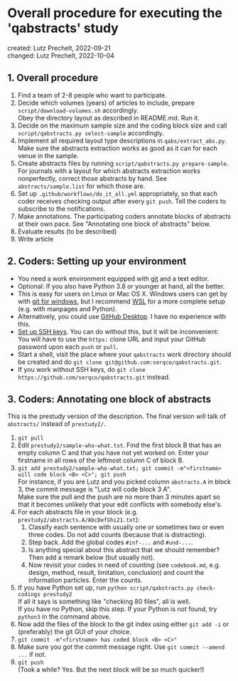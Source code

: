 # Overall procedure for executing the 'qabstracts' study

created: Lutz Prechelt, 2022-09-21  
changed: Lutz Prechelt, 2022-10-04 


## 1. Overall procedure

1. Find a team of 2-8 people who want to participate.
2. Decide which volumes (years) of articles to include,
   prepare `script/download-volumes.sh` accordingly.  
   Obey the directory layout as described in README.md.
   Run it.
3. Decide on the maximum sample size and the coding block size and call
   `script/qabstracts.py select-sample` accordingly.
4. Implement all required layout type descriptions in `qabs/extract_abs.py`.
   Make sure the abstracts extraction works as good as it can for each venue in the sample.
5. Create abstracts files by running
   `script/qabstracts.py prepare-sample`.  
   For journals with a layout for which abstracts extraction works nonperfectly,
   correct those abstracts by hand. See `abstracts/sample.list` for which those are.
6. Set up `.github/workflows/do_it_all.yml` appropriately, so that each coder receives
   checking output after every `git push`.
   Tell the coders to subscribe to the notifications.
7. Make annotations. 
   The participating coders annotate blocks of abstracts at their own pace.
   See "Annotating one block of abstracts" below.
8. Evaluate results (to be described)
9. Write article


## 2. Coders: Setting up your environment

- You need a work environment equipped with 
  [git](https://git-scm.com/book/en/v2) and a text editor.
- Optional: If you also have Python 3.8 or younger at hand, all the better.
- This is easy for users on Linux or Mac OS X.
  Windows users can get by with 
  [git for windows](https://gitforwindows.org/), 
  but I recommend
  [WSL](https://learn.microsoft.com/en-us/windows/wsl/install)
  for a more complete setup (e.g. with manpages and Python).
- Alternatively, you could use [GitHub Desktop](https://desktop.github.com/).
  I have no experience with this.
- [Set up SSH keys](https://docs.github.com/en/authentication/connecting-to-github-with-ssh/generating-a-new-ssh-key-and-adding-it-to-the-ssh-agent).
  You can do without this, but it will be inconvenient:
  You will have to use the `https:` clone URL and input your GitHub password upon each `push` or `pull`.
- Start a shell, visit the place where your `qabstracts` work directory should be created and do
  `git clone git@github.com:serqco/qabstracts.git`.
- If you work without SSH keys, do
  `git clone https://github.com/serqco/qabstracts.git` instead.


## 3. Coders: Annotating one block of abstracts

This is the prestudy version of the description.
The final version will talk of `abstracts/` instead of `prestudy2/`.

1. `git pull`
2. Edit `prestudy2/sample-who-what.txt`.
   Find the first block B that has an empty column C and that you have not yet worked on.
   Enter your firstname in all rows of the leftmost column C of block B.
3. `git add prestudy2/sample-who-what.txt; git commit -m"<firstname> will code block <B> <C>"; git push`    
   For instance, if you are Lutz and you picked column `abstracts.A` in block 3, 
   the commit message is "Lutz will code block 3 A".  
   Make sure the pull and the push are no more than 3 minutes apart so that it becomes
   unlikely that your edit conflicts with somebody else's.
4. For each abstracts file in your block (e.g. `prestudy2/abstracts.A/AbcDefGhi21.txt`):
   1. Classify each sentence with usually one or sometimes two or even three codes.
      Do not add counts (because that is distracting).
   2. Step back. Add the global codes `#inf-...` and `#und-...`.
   3. Is anything special about this abstract that we should remember?
      Then add a remark below (but usually not).
   4. Now revisit your codes in need of counting (see `codebook.md`, e.g. design, method, result, limitation,
      conclusion) and count the information particles. Enter the counts.
5. If you have Python set up, run
   `python script/qabstracts.py check-codings prestudy2`  
   If all it says is something like "checking 80 files", all is well.  
   If you have no Python, skip this step.
   If your Python is not found, try `python3` in the command above.
6. Now add the files of the block to the git index
   using either `git add -i` or (preferably) the git GUI of your choice.
7. `git commit -m"<firstname> has coded block <B> <C>"`
8. Make sure you got the commit message right.
   Use `git commit --amend ...` if not.
9. `git push`  
   (Took a while? Yes. But the next block will be so much quicker!)